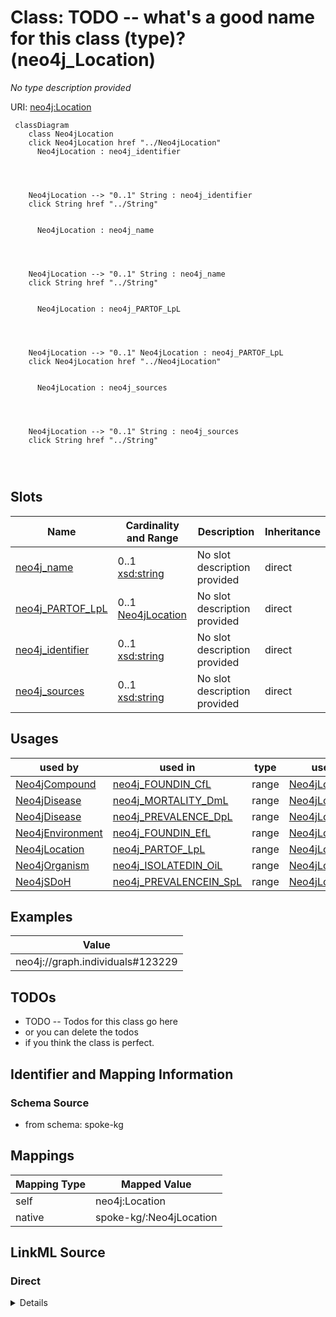 

# Class: TODO -- what's a good name for this class (type)? (neo4j_Location)


_No type description provided_





URI: [neo4j:Location](neo4j://graph.schema#Location)






```mermaid
 classDiagram
    class Neo4jLocation
    click Neo4jLocation href "../Neo4jLocation"
      Neo4jLocation : neo4j_identifier
        
          
    
    
    Neo4jLocation --> "0..1" String : neo4j_identifier
    click String href "../String"

        
      Neo4jLocation : neo4j_name
        
          
    
    
    Neo4jLocation --> "0..1" String : neo4j_name
    click String href "../String"

        
      Neo4jLocation : neo4j_PARTOF_LpL
        
          
    
    
    Neo4jLocation --> "0..1" Neo4jLocation : neo4j_PARTOF_LpL
    click Neo4jLocation href "../Neo4jLocation"

        
      Neo4jLocation : neo4j_sources
        
          
    
    
    Neo4jLocation --> "0..1" String : neo4j_sources
    click String href "../String"

        
      
```




<!-- no inheritance hierarchy -->


## Slots

| Name | Cardinality and Range | Description | Inheritance |
| ---  | --- | --- | --- |
| [neo4j_name](../slots/neo4j_name.md) | 0..1 <br/> [xsd:string](xsd:string) | No slot description provided | direct |
| [neo4j_PARTOF_LpL](../slots/neo4j_PARTOF_LpL.md) | 0..1 <br/> [Neo4jLocation](../classes/Neo4jLocation.md) | No slot description provided | direct |
| [neo4j_identifier](../slots/neo4j_identifier.md) | 0..1 <br/> [xsd:string](xsd:string) | No slot description provided | direct |
| [neo4j_sources](../slots/neo4j_sources.md) | 0..1 <br/> [xsd:string](xsd:string) | No slot description provided | direct |





## Usages

| used by | used in | type | used |
| ---  | --- | --- | --- |
| [Neo4jCompound](../classes/Neo4jCompound.md) | [neo4j_FOUNDIN_CfL](../slots/neo4j_FOUNDIN_CfL.md) | range | [Neo4jLocation](../classes/Neo4jLocation.md) |
| [Neo4jDisease](../classes/Neo4jDisease.md) | [neo4j_MORTALITY_DmL](../slots/neo4j_MORTALITY_DmL.md) | range | [Neo4jLocation](../classes/Neo4jLocation.md) |
| [Neo4jDisease](../classes/Neo4jDisease.md) | [neo4j_PREVALENCE_DpL](../slots/neo4j_PREVALENCE_DpL.md) | range | [Neo4jLocation](../classes/Neo4jLocation.md) |
| [Neo4jEnvironment](../classes/Neo4jEnvironment.md) | [neo4j_FOUNDIN_EfL](../slots/neo4j_FOUNDIN_EfL.md) | range | [Neo4jLocation](../classes/Neo4jLocation.md) |
| [Neo4jLocation](../classes/Neo4jLocation.md) | [neo4j_PARTOF_LpL](../slots/neo4j_PARTOF_LpL.md) | range | [Neo4jLocation](../classes/Neo4jLocation.md) |
| [Neo4jOrganism](../classes/Neo4jOrganism.md) | [neo4j_ISOLATEDIN_OiL](../slots/neo4j_ISOLATEDIN_OiL.md) | range | [Neo4jLocation](../classes/Neo4jLocation.md) |
| [Neo4jSDoH](../classes/Neo4jSDoH.md) | [neo4j_PREVALENCEIN_SpL](../slots/neo4j_PREVALENCEIN_SpL.md) | range | [Neo4jLocation](../classes/Neo4jLocation.md) |







## Examples

| Value |
| --- |
| neo4j://graph.individuals#123229 |

## TODOs

* TODO -- Todos for this class go here
* or you can delete the todos
* if you think the class is perfect.

## Identifier and Mapping Information







### Schema Source


* from schema: spoke-kg




## Mappings

| Mapping Type | Mapped Value |
| ---  | ---  |
| self | neo4j:Location |
| native | spoke-kg/:Neo4jLocation |







## LinkML Source

<!-- TODO: investigate https://stackoverflow.com/questions/37606292/how-to-create-tabbed-code-blocks-in-mkdocs-or-sphinx -->

### Direct

<details>
```yaml
name: neo4j_Location
description: No type description provided
title: TODO -- what's a good name for this class (type)?
todos:
- TODO -- Todos for this class go here
- or you can delete the todos
- if you think the class is perfect.
notes:
- Class with 106067 occurences.
examples:
- value: neo4j://graph.individuals#123229
from_schema: spoke-kg
rank: 1000
slots:
- neo4j_name
- neo4j_PARTOF_LpL
- neo4j_identifier
- neo4j_sources
class_uri: neo4j:Location

```
</details>

### Induced

<details>
```yaml
name: neo4j_Location
description: No type description provided
title: TODO -- what's a good name for this class (type)?
todos:
- TODO -- Todos for this class go here
- or you can delete the todos
- if you think the class is perfect.
notes:
- Class with 106067 occurences.
examples:
- value: neo4j://graph.individuals#123229
from_schema: spoke-kg
rank: 1000
attributes:
  neo4j_name:
    name: neo4j_name
    description: No slot description provided
    todos:
    - TODO -- Todos for this slot go here
    - or you can delete the todos
    - if you think the class is perfect.
    comments:
    - 2 occurrences with subject type neo4j_Environment and object type string.
    - 1426 occurrences with subject type neo4j_SDoH and object type string.
    - 106067 occurrences with subject type neo4j_Location and object type string.
    - 180 occurrences with subject type neo4j_Disease and object type string.
    - 798 occurrences with subject type neo4j_Compound and object type string.
    - 321442 occurrences with subject type neo4j_Organism and object type string.
    examples:
    - value: neo4j://graph.individuals#105029 neo4j:name respirable suspended particulate
        matter
    - value: neo4j://graph.individuals#119274 neo4j:name Social scientist (occupation)
    - value: neo4j://graph.individuals#123229 neo4j:name Outside city limits
    - value: neo4j://graph.individuals#142359 neo4j:name giant cell glioblastoma
    - value: neo4j://graph.individuals#1961711 neo4j:name Tetracycline
    - value: neo4j://graph.individuals#105042 neo4j:name Acetobacter tropicalis strain
        DmPark25_167
    from_schema: spoke-kg
    rank: 1000
    slot_uri: neo4j:name
    alias: neo4j_name
    owner: neo4j_Location
    domain_of:
    - neo4j_Compound
    - neo4j_Disease
    - neo4j_Environment
    - neo4j_Location
    - neo4j_Organism
    - neo4j_SDoH
    range: string
  neo4j_PARTOF_LpL:
    name: neo4j_PARTOF_LpL
    description: No slot description provided
    todos:
    - TODO -- Todos for this slot go here
    - or you can delete the todos
    - if you think the class is perfect.
    comments:
    - 119810 occurrences with subject type neo4j_Location and object type neo4j_Location.
    examples:
    - value: neo4j://graph.individuals#84571 neo4j:PARTOF_LpL neo4j://graph.individuals#80740
    from_schema: spoke-kg
    rank: 1000
    slot_uri: neo4j:PARTOF_LpL
    alias: neo4j_PARTOF_LpL
    owner: neo4j_Location
    domain_of:
    - neo4j_Location
    range: neo4j_Location
  neo4j_identifier:
    name: neo4j_identifier
    description: No slot description provided
    todos:
    - TODO -- Todos for this slot go here
    - or you can delete the todos
    - if you think the class is perfect.
    comments:
    - 2 occurrences with subject type neo4j_Environment and object type string.
    - 1426 occurrences with subject type neo4j_SDoH and object type string.
    - 106067 occurrences with subject type neo4j_Location and object type string.
    - 180 occurrences with subject type neo4j_Disease and object type string.
    - 798 occurrences with subject type neo4j_Compound and object type string.
    - 321442 occurrences with subject type neo4j_Organism and object type string.
    examples:
    - value: neo4j://graph.individuals#105029 neo4j:identifier ENVO_01000405
    - value: neo4j://graph.individuals#119274 neo4j:identifier 158928002
    - value: neo4j://graph.individuals#123229 neo4j:identifier 049999985379
    - value: neo4j://graph.individuals#142359 neo4j:identifier DOID:3074
    - value: neo4j://graph.individuals#1961711 neo4j:identifier inchikey:NWXMGUDVXFXRIG-WESIUVDSSA-N
    - value: neo4j://graph.individuals#105042 neo4j:identifier 104102.36
    from_schema: spoke-kg
    rank: 1000
    slot_uri: neo4j:identifier
    alias: neo4j_identifier
    owner: neo4j_Location
    domain_of:
    - neo4j_Compound
    - neo4j_Disease
    - neo4j_Environment
    - neo4j_Location
    - neo4j_Organism
    - neo4j_SDoH
    range: string
  neo4j_sources:
    name: neo4j_sources
    description: No slot description provided
    todos:
    - TODO -- Todos for this slot go here
    - or you can delete the todos
    - if you think the class is perfect.
    comments:
    - 2 occurrences with subject type neo4j_Environment and object type string.
    - 1426 occurrences with subject type neo4j_SDoH and object type string.
    - 106067 occurrences with subject type neo4j_Location and object type string.
    - 3336 occurrences with subject type neo4j_Compound and object type string.
    - 321442 occurrences with subject type neo4j_Organism and object type string.
    examples:
    - value: neo4j://graph.individuals#105029 neo4j:sources Environment Ontology
    - value: neo4j://graph.individuals#119274 neo4j:sources SNOMED CT
    - value: neo4j://graph.individuals#123229 neo4j:sources UnitedStatesZipcode_database
    - value: neo4j://graph.individuals#1961711 neo4j:sources BioCyc
    - value: neo4j://graph.individuals#105042 neo4j:sources BV-BRC
    from_schema: spoke-kg
    rank: 1000
    slot_uri: neo4j:sources
    alias: neo4j_sources
    owner: neo4j_Location
    domain_of:
    - neo4j_Compound
    - neo4j_Environment
    - neo4j_Location
    - neo4j_Organism
    - neo4j_SDoH
    range: string
class_uri: neo4j:Location

```
</details>